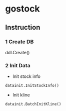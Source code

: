 # gostock

## Instruction
### 1 Create DB
ddl.Create()

### 2 Init Data
* Init stock info
```
datainit.InitStockInfo()
```

* Init kline
```
datainit.BatchInitKline()
```